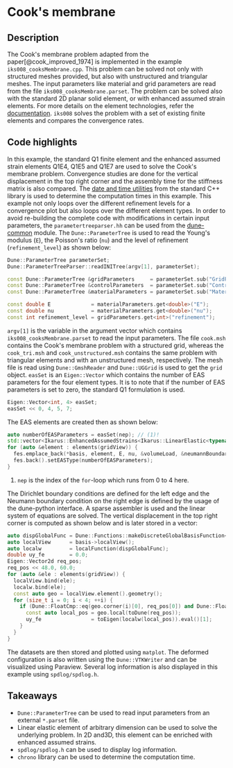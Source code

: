 <!--
SPDX-FileCopyrightText: 2022 The Ikarus Developers mueller@ibb.uni-stuttgart.de
SPDX-License-Identifier: CC-BY-SA-4.0
-->

# Cook's membrane

## Description

The Cook's membrane problem adapted from the paper[@cook_improved_1974] is implemented in the example
`iks008_cooksMembrane.cpp`. This problem can be solved not only with
structured meshes provided, but also with unstructured and triangular meshes. The input parameters like material and grid
parameters are read from the file `iks008_cooksMembrane.parset`. The problem can be solved also with the standard 2D planar solid element,
or with enhanced assumed strain elements. For more details on the element technologies, refer the
[documentation](../01_framework/finiteElements.md). `iks008` solves the problem with a set of existing finite elements and compares the
convergence rates. 

## Code highlights

In this example, the standard Q1 finite element and the enhanced assumed strain elements Q1E4, Q1E5 and Q1E7 are used to solve the Cook's membrane problem.
Convergence studies are done for the vertical displacement in the top right corner and the assembly time for the stiffness matrix is also compared.
The [date and time utilities](https://en.cppreference.com/w/cpp/chrono) from the standard C++ library is used to determine the computation times in this example.
This example not only loops over the different refinement levels for a convergence plot but also loops over the different element types. 
In order to avoid re-building the complete code with modifications in certain input parameters, the `parametertreeparser.hh` can be used from the [dune-common](https://www.dune-project.org/modules/dune-common/) module.
The `Dune::ParameterTree` is used to read the Young's modulus (`E`), the Poisson's ratio (`nu`) and the level of refinement (`refinement_level`) as shown below:
```cpp
Dune::ParameterTree parameterSet;
Dune::ParameterTreeParser::readINITree(argv[1], parameterSet);

const Dune::ParameterTree &gridParameters     = parameterSet.sub("GridParameters");
const Dune::ParameterTree &controlParameters  = parameterSet.sub("ControlParameters");
const Dune::ParameterTree &materialParameters = parameterSet.sub("MaterialParameters");

const double E             = materialParameters.get<double>("E");
const double nu            = materialParameters.get<double>("nu");
const int refinement_level = gridParameters.get<int>("refinement");
```
`argv[1]` is the variable in the argument vector which contains `iks008_cooksMembrane.parset` to read the input parameters. 
The file `cook.msh` contains the Cook's membrane problem with a structured grid, whereas the `cook_tri.msh` and `cook_unstructured.msh` 
contains the same problem with triangular elements and with an unstructured mesh, respectively. The mesh file is read using 
`Dune::GmshReader` and `Dune::UGGrid` is used to get the `grid` object.
`easSet` is an `Eigen::Vector` which contains the number of EAS parameters for the four element types. 
It is to note that if the number of EAS parameters is set to zero, the standard Q1 formulation is used. 
```cpp
Eigen::Vector<int, 4> easSet;
easSet << 0, 4, 5, 7;
```
The EAS elements are created then as shown below:
```cpp
auto numberOfEASParameters = easSet(nep); // (1)!
std::vector<Ikarus::EnhancedAssumedStrains<Ikarus::LinearElastic<typename decltype(basis)::element_type>>> fes;
for (auto &element : elements(gridView)) {
  fes.emplace_back(*basis, element, E, nu, &volumeLoad, &neumannBoundary, &neumannBoundaryLoad);
  fes.back().setEASType(numberOfEASParameters);
}
```

1. `nep` is the index of the `for`-loop which runs from 0 to 4 here.

The Dirichlet boundary conditions are defined for the left edge and the Neumann boundary condition on the right edge is defined by the usage of the dune-python interface.
A sparse assembler is used and the linear system of equations are solved. The vertical displacement in the top right corner is computed as shown below and is later stored in a vector: 
```cpp
auto dispGlobalFunc = Dune::Functions::makeDiscreteGlobalBasisFunction<Dune::FieldVector<double, 2>>(*basis, D_Glob);
auto localView      = basis->localView();
auto localw         = localFunction(dispGlobalFunc);
double uy_fe        = 0.0;
Eigen::Vector2d req_pos;
req_pos << 48.0, 60.0;
for (auto &ele : elements(gridView)) {
  localView.bind(ele);
  localw.bind(ele);
  const auto geo = localView.element().geometry();
  for (size_t i = 0; i < 4; ++i) {
    if (Dune::FloatCmp::eq(geo.corner(i)[0], req_pos[0]) and Dune::FloatCmp::eq(geo.corner(i)[1], req_pos[1])) {
      const auto local_pos = geo.local(toDune(req_pos));
      uy_fe                = toEigen(localw(local_pos)).eval()[1];
    }
  }
}
```
The datasets are then stored and plotted using `matplot`. The deformed configuration is also written using the `Dune::VTKWriter` and can be visualized using Paraview.
Several log information is also displayed in this example using `spdlog/spdlog.h`.

## Takeaways

- `Dune::ParameterTree` can be used to read input parameters from an external `*.parset` file.
- Linear elastic element of arbitrary dimension can be used to solve the underlying problem. In 2D and3D, this element can be enriched with enhanced assumed strains.
- `spdlog/spdlog.h` can be used to display log information.
- `chrono` library can be used to determine the computation time.
